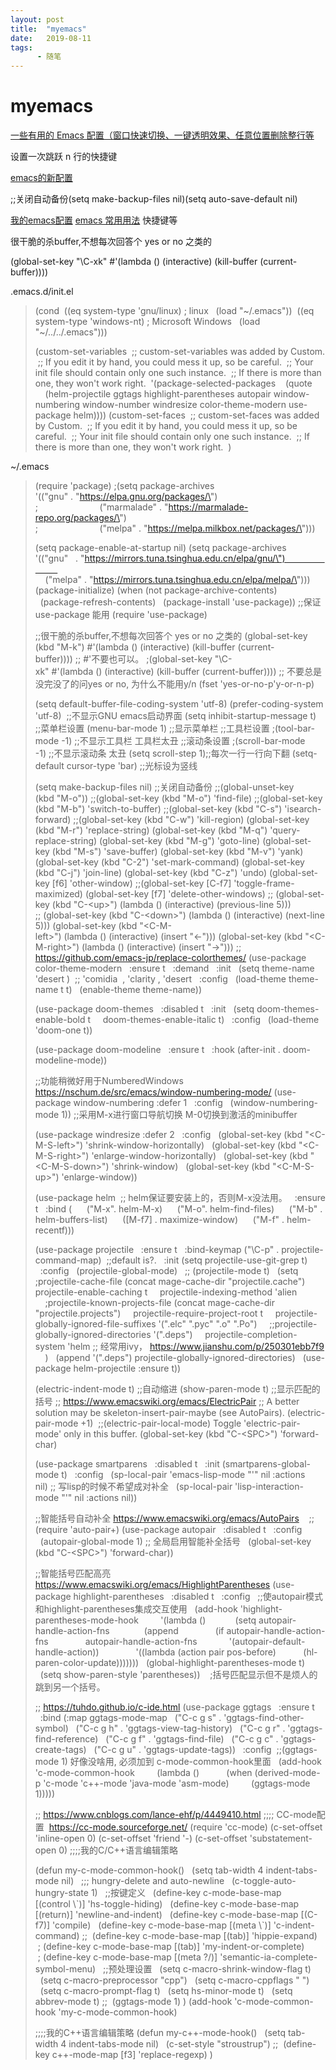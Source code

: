 ```yaml
---
layout: post
title:  "myemacs"
date:   2019-08-11
tags:
      - 随笔
---
```


# myemacs


[一些有用的 Emacs
配置（窗口快速切换、一键透明效果、任意位置删除整行等](https://www.cnblogs.com/yjie/p/4059145.html)

设置一次跳跃 n 行的快捷键



[emacs的新配置](https://www.cnblogs.com/instinct-em/p/10628709.html)

;;关闭自动备份(setq make-backup-files nil)(setq auto-save-default nil)

[我的emacs配置](https://blog.csdn.net/fhq1989312/article/details/7314354)
[emacs
常用用法](https://blog.csdn.net/wangjunsheng/article/details/81097838) 快捷键等

很干脆的杀buffer,不想每次回答个 yes or no 之类的

(global-set-key \"\\C-xk\" #\'(lambda () (interactive) (kill-buffer (current-buffer))))

.emacs.d/init.el

> (cond
>  ((eq system-type \'gnu/linux) ; linux
>   (load \"\~/.emacs\"))
>  ((eq system-type \'windows-nt) ; Microsoft Windows
>   (load \"\~/../../.emacs\")))
> 
> (custom-set-variables
>  ;; custom-set-variables was added by Custom.
>  ;; If you edit it by hand, you could mess it up, so be careful.
>  ;; Your init file should contain only one such instance.
>  ;; If there is more than one, they won\'t work right.
>  \'(package-selected-packages
>    (quote
>     (helm-projectile ggtags highlight-parentheses autopair
> window-numbering window-number windresize color-theme-modern
> use-package helm))))
> (custom-set-faces
>  ;; custom-set-faces was added by Custom.
>  ;; If you edit it by hand, you could mess it up, so be careful.
>  ;; Your init file should contain only one such instance.
>  ;; If there is more than one, they won\'t work right.
>  )
> 
> 

\~/.emacs

> 
> (require \'package)
> ;(setq package-archives
> \'((\"gnu\" . \"https://elpa.gnu.org/packages/\")
> ;                         (\"marmalade\" . \"https://marmalade-repo.org/packages/\")
> ;                         (\"melpa\" . \"https://melpa.milkbox.net/packages/\")))
> 
> (setq package-enable-at-startup nil)
> (setq package-archives
> \'((\"gnu\"   . \"https://mirrors.tuna.tsinghua.edu.cn/elpa/gnu/\")                         
>     (\"melpa\" . \"https://mirrors.tuna.tsinghua.edu.cn/elpa/melpa/\")))
> (package-initialize)
> (when (not package-archive-contents)
>   (package-refresh-contents)
>   (package-install \'use-package)) ;;保证use-package 能用
> (require \'use-package)
> 
> ;;很干脆的杀buffer,不想每次回答个 yes or no 之类的
> (global-set-key
> (kbd \"M-k\") #\'(lambda () (interactive) (kill-buffer (current-buffer)))) ;; #\'不要也可以。
> ;(global-set-key
> \"\\C-xk\" #\'(lambda () (interactive) (kill-buffer (current-buffer))))
> ;; 不要总是没完没了的问yes or no, 为什么不能用y/n
> (fset \'yes-or-no-p\'y-or-n-p)
> 
> (setq default-buffer-file-coding-system \'utf-8)
> (prefer-coding-system \'utf-8) 
> ;;不显示GNU emacs启动界面
> (setq inhibit-startup-message t) 
> ;;菜单栏设置
> (menu-bar-mode 1) ;;显示菜单栏
> ;;工具栏设置
> ;(tool-bar-mode -1) ;;不显示工具栏 工具栏太丑
> ;;滚动条设置
> ;(scroll-bar-mode -1) ;;不显示滚动条 太丑
> (setq scroll-step 1);;每次一行一行向下翻
> (setq-default cursor-type \'bar) ;;光标设为竖线
> 
> (setq make-backup-files nil) ;;关闭自动备份
> ;;(global-unset-key (kbd \"M-o\"))
> ;;(global-set-key (kbd \"M-o\") \'find-file)
> ;;(global-set-key (kbd \"M-b\") \'switch-to-buffer)
> ;;(global-set-key (kbd \"C-s\") \'isearch-forward)
> ;;(global-set-key (kbd \"C-w\") \'kill-region)
> (global-set-key (kbd \"M-r\") \'replace-string)
> (global-set-key (kbd \"M-q\") \'query-replace-string)
> (global-set-key (kbd \"M-g\") \'goto-line)
> (global-set-key (kbd \"M-s\") \'save-buffer)
> (global-set-key (kbd \"M-v\") \'yank)
> (global-set-key (kbd \"C-2\") \'set-mark-command)
> (global-set-key (kbd \"C-j\") \'join-line)
> (global-set-key (kbd \"C-z\") \'undo)
> (global-set-key \[f6\] \'other-window)
> ;;(global-set-key \[C-f7\] \'toggle-frame-maximized)
> (global-set-key \[f7\] \'delete-other-windows)
> ;; (global-set-key
> (kbd \"C-\<up>\") (lambda () (interactive) (previous-line 5)))
> ;; (global-set-key
> (kbd \"C-\<down>\") (lambda () (interactive) (next-line 5)))
> (global-set-key
> (kbd \"\<C-M-left>\") (lambda () (interactive) (insert \"←\")))
> (global-set-key
> (kbd \"\<C-M-right>\") (lambda () (interactive) (insert \"→\")))
> ;; https://github.com/emacs-jp/replace-colorthemes/
> (use-package color-theme-modern
>   :ensure t
>   :demand
>   :init
>   (setq theme-name \'desert )  ;; \'comidia  , \'clarity , \'desert
>   :config
>   (load-theme theme-name t t)
>   (enable-theme theme-name))
> 
> (use-package doom-themes
>   :disabled t
>   :init
>   (setq doom-themes-enable-bold t
>     doom-themes-enable-italic t)
>   :config
>   (load-theme \'doom-one t))
> 
> (use-package doom-modeline
>   :ensure t
>   :hook (after-init . doom-modeline-mode))
> 
> ;;功能稍微好用于NumberedWindows
> https://nschum.de/src/emacs/window-numbering-mode/
> (use-package window-numbering :defer 1
>   :config
>   (window-numbering-mode 1)) ;;采用M-x进行窗口导航切换
> M-0切换到激活的minibuffer
> 
> (use-package windresize :defer 2
>   :config
>   (global-set-key
> (kbd \"\<C-M-S-left>\") \'shrink-window-horizontally)
>   (global-set-key
> (kbd \"\<C-M-S-right>\") \'enlarge-window-horizontally)
>   (global-set-key (kbd \"\<C-M-S-down>\") \'shrink-window)
>   (global-set-key (kbd \"\<C-M-S-up>\") \'enlarge-window))
> 
> (use-package helm  ;; helm保证要安装上的，否则M-x没法用。
>   :ensure t
>   :bind (
>      (\"M-x\". helm-M-x)
>      (\"M-o\". helm-find-files)
>      (\"M-b\" . helm-buffers-list)
>      (\[M-f7\] . maximize-window)
>      (\"M-f\" . helm-recentf)))
> 
> (use-package projectile
>   :ensure t
>   :bind-keymap (\"\\C-p\" . projectile-command-map)  ;;default is?.
>   :init (setq projectile-use-git-grep t)
>   :config
>   (projectile-global-mode)
>   ;; (projectile-mode t)
>   (setq ;projectile-cache-file (concat mage-cache-dir
> \"projectile.cache\") 
>     projectile-enable-caching t
>     projectile-indexing-method \'alien
>     ;projectile-known-projects-file (concat mage-cache-dir
> \"projectile.projects\")
>     projectile-require-project-root t
>     projectile-globally-ignored-file-suffixes
> \'(\".elc\" \".pyc\" \".o\" \".Po\")
>     ;;projectile-globally-ignored-directories \'(\".deps\")
>     projectile-completion-system \'helm ;; 经常用ivy，
> https://www.jianshu.com/p/250301ebb7f9
>     )
>   (append \'(\".deps\") projectile-globally-ignored-directories)
>   (use-package helm-projectile :ensure t))
> 
> (electric-indent-mode t) ;;自动缩进
> (show-paren-mode t) ;;显示匹配的括号
> ;; https://www.emacswiki.org/emacs/ElectricPair
> ;; A better solution may be skeleton-insert-pair-maybe (see
> AutoPairs).
> (electric-pair-mode +1)  ;;(electric-pair-local-mode) Toggle
> 'electric-pair-mode' only in this buffer.
> (global-set-key (kbd \"C-\<SPC>\") \'forward-char)
> 
> (use-package smartparens
>   :disabled t
>   :init (smartparens-global-mode t)
>   :config
>   (sp-local-pair \'emacs-lisp-mode \"\'\" nil :actions
> nil) ;; 写lisp的时候不希望成对补全
>   (sp-local-pair \'lisp-interaction-mode \"\'\" nil :actions nil))
> 
> ;;智能括号自动补全 https://www.emacswiki.org/emacs/AutoPairs
>    ;;(require \'auto-pair+)
> (use-package autopair
>   :disabled t
>   :config
>   (autopair-global-mode 1) ;; 全局启用智能补全括号
>   (global-set-key (kbd \"C-\<SPC>\") \'forward-char))
> 
> ;;智能括号匹配高亮
> https://www.emacswiki.org/emacs/HighlightParentheses
> (use-package highlight-parentheses
>   :disabled t
>   :config
>   ;;使autopair模式和highlight-parentheses集成交互使用
>   (add-hook \'highlight-parentheses-mode-hook
>         \'(lambda ()
>            (setq autopair-handle-action-fns
>              (append
>               (if autopair-handle-action-fns
>               autopair-handle-action-fns
>             \'(autopair-default-handle-action))
>               \'((lambda (action pair pos-before)
>           (hl-paren-color-update)))))))
>   (global-highlight-parentheses-mode t)
>   (setq show-paren-style
> \'parentheses))    ;括号匹配显示但不是烦人的跳到另一个括号。
> 
> ;; https://tuhdo.github.io/c-ide.html
> (use-package ggtags
>   :ensure t
>   :bind (:map ggtags-mode-map
>   (\"C-c g s\" . \'ggtags-find-other-symbol)
>   (\"C-c g h\" . \'ggtags-view-tag-history)
>   (\"C-c g r\" . \'ggtags-find-reference)
>   (\"C-c g f\" . \'ggtags-find-file)
>   (\"C-c g c\" . \'ggtags-create-tags)
>   (\"C-c g u\" . \'ggtags-update-tags))
>   :config  ;;(ggtags-mode 1) 好像没啥用, 必须加到
> c-mode-common-hook里面
>   (add-hook \'c-mode-common-hook
>         (lambda ()
>           (when
> (derived-mode-p \'c-mode \'c++-mode \'java-mode \'asm-mode)
>         (ggtags-mode 1)))))
> 
> ;; https://www.cnblogs.com/lance-ehf/p/4449410.html
> ;;;; CC-mode配置  https://cc-mode.sourceforge.net/
> (require \'cc-mode)
> (c-set-offset \'inline-open 0)
> (c-set-offset \'friend \'-)
> (c-set-offset \'substatement-open 0)
> ;;;;我的C/C++语言编辑策略
> 
> (defun my-c-mode-common-hook()
>   (setq tab-width 4 indent-tabs-mode nil)
>   ;;; hungry-delete and auto-newline
>   (c-toggle-auto-hungry-state 1)
>   ;;按键定义
>   (define-key c-mode-base-map \[(control \\\`)\] \'hs-toggle-hiding)
>   (define-key c-mode-base-map \[(return)\] \'newline-and-indent)
>   (define-key c-mode-base-map \[(C-f7)\] \'compile)
>   (define-key c-mode-base-map \[(meta \\\`)\] \'c-indent-command)
> ;;  (define-key c-mode-base-map \[(tab)\] \'hippie-expand)
>  ; (define-key c-mode-base-map \[(tab)\] \'my-indent-or-complete)
>  ; (define-key c-mode-base-map
> \[(meta ?/)\] \'semantic-ia-complete-symbol-menu)
>   ;;预处理设置
>   (setq c-macro-shrink-window-flag t)
>   (setq c-macro-preprocessor \"cpp\")
>   (setq c-macro-cppflags \" \")
>   (setq c-macro-prompt-flag t)
>   (setq hs-minor-mode t)
>   (setq abbrev-mode t)
> ;;  (ggtags-mode 1)
> )
> (add-hook \'c-mode-common-hook \'my-c-mode-common-hook)
> 
> ;;;;我的C++语言编辑策略
> (defun my-c++-mode-hook()
>   (setq tab-width 4 indent-tabs-mode nil)
>   (c-set-style \"stroustrup\")
> ;;  (define-key c++-mode-map \[f3\] \'replace-regexp)
> )
> 
> 

